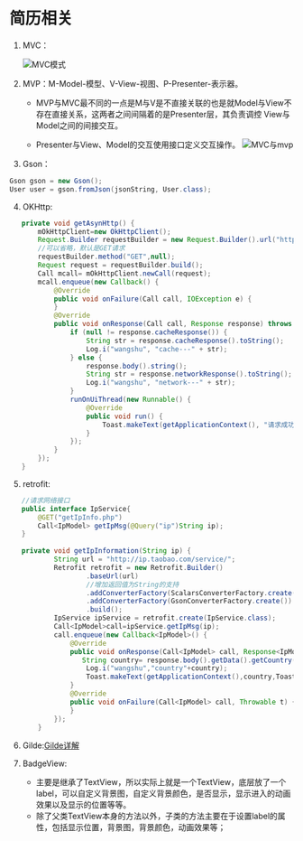 简历相关
===

1. MVC：

   ![MVC模式](https://images2017.cnblogs.com/blog/1089554/201709/1089554-20170925204124042-1635017577.png)

2. MVP：M-Model-模型、V-View-视图、P-Presenter-表示器。

   - MVP与MVC最不同的一点是M与V是不直接关联的也是就Model与View不存在直接关系，这两者之间间隔着的是Presenter层，其负责调控 View与Model之间的间接交互。

   - Presenter与View、Model的交互使用接口定义交互操作。
	![MVC与mvp](https://upload-images.jianshu.io/upload_images/1833901-5c4e92e23b072d88.png?imageMogr2/auto-orient/strip%7CimageView2/2/w/411)

3. Gson：
```java
Gson gson = new Gson();
User user = gson.fromJson(jsonString, User.class);
```
    

4. OKHttp:

```java
   private void getAsynHttp() {
       mOkHttpClient=new OkHttpClient();
       Request.Builder requestBuilder = new Request.Builder().url("http://www.baidu.com");
       //可以省略，默认是GET请求
       requestBuilder.method("GET",null);
       Request request = requestBuilder.build();
       Call mcall= mOkHttpClient.newCall(request);
       mcall.enqueue(new Callback() {
           @Override
           public void onFailure(Call call, IOException e) {
           }
           @Override
           public void onResponse(Call call, Response response) throws IOException {
               if (null != response.cacheResponse()) {
                   String str = response.cacheResponse().toString();
                   Log.i("wangshu", "cache---" + str);
               } else {
                   response.body().string();
                   String str = response.networkResponse().toString();
                   Log.i("wangshu", "network---" + str);
               }
               runOnUiThread(new Runnable() {
                   @Override
                   public void run() {
                       Toast.makeText(getApplicationContext(), "请求成功", Toast.LENGTH_SHORT).show();
                   }
               });
           }
       });
   }
   ```

   

5. retrofit:

```java
   //请求网络接口
   public interface IpService{
       @GET("getIpInfo.php")
       Call<IpModel> getIpMsg(@Query("ip")String ip);
   }
   
   private void getIpInformation(String ip) {
           String url = "http://ip.taobao.com/service/";
           Retrofit retrofit = new Retrofit.Builder()
                   .baseUrl(url)
                   //增加返回值为String的支持
                   .addConverterFactory(ScalarsConverterFactory.create())
                   .addConverterFactory(GsonConverterFactory.create())
                   .build();
           IpService ipService = retrofit.create(IpService.class);
           Call<IpModel>call=ipService.getIpMsg(ip);
           call.enqueue(new Callback<IpModel>() {
               @Override
               public void onResponse(Call<IpModel> call, Response<IpModel> response) {
                  String country= response.body().getData().getCountry();
                   Log.i("wangshu","country"+country);
                   Toast.makeText(getApplicationContext(),country,Toast.LENGTH_SHORT).show();
               }
               @Override
               public void onFailure(Call<IpModel> call, Throwable t) {
               }
           });
       }
   ```

   

6. Gilde:[Gilde详解](https://blog.csdn.net/guolin_blog/article/details/53939176)

7. BadgeView:

   - 主要是继承了TextView，所以实际上就是一个TextView，底层放了一个label，可以自定义背景图，自定义背景颜色，是否显示，显示进入的动画效果以及显示的位置等等。
   - 除了父类TextView本身的方法以外，子类的方法主要在于设置label的属性，包括显示位置，背景图，背景颜色，动画效果等；

   